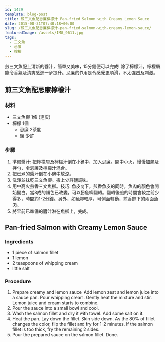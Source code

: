 ```yaml
---
id: 1429
template: blog-post
title: 煎三文魚配忌廉檸檬汁 Pan-fried Salmon with Creamy Lemon Sauce
date: 2015-08-31T07:40:18+00:00
slug: /煎三文魚配忌廉檸檬汁-pan-fried-salmon-with-creamy-lemon-sauce/
featuredImage: /assets/IMG_9611.jpg
tags:
  - 三文魚
  - 忌廉
  - 檸檬
---
```

煎三文魚配上清新的醬汁，簡單又美味，15分鐘便可以完成! 除了檸檬汁，檸檬屑能令香氣及清爽感進一步提升。忌廉的作用是令感覺更順滑，不太強烈及剌激。

<!--more-->

## 煎三文魚配忌廉檸檬汁

### 材料

* 三文魚柳 1條 (連皮)
* 檸檬 1個
    * 忌廉 2茶匙
    * 鹽 少許

### 步驟

  1. 準備醬汁: 把檸檬屑及檸檬汁倒在小鍋中，加入忌廉。開中小火，慢慢加熱及拌勻，令忌廉及檸檬汁混合。
  2. 把已煮的醬汁倒在小碗中放涼。
  3. 洗淨並抹乾三文魚柳。撒上少許鹽調味。
  4. 用中高火煎香三文魚柳。技巧: 魚皮向下。煎香魚皮的同時，魚肉的顏色會開始變白。當8成的顏色已改變，可以把魚柳翻轉。翻轉後煎的時間會較之前少得多，時間約1-2分鐘。另外，如魚柳較厚，可側面轉動，煎香餘下的兩面魚肉。
  5. 將早前已準備的醬汁淋在魚柳上，完成。

## Pan-fried Salmon with Creamy Lemon Sauce

### Ingredients

* 1 piece of salmon fillet
* 1 lemon
* 2 teaspoons of whipping cream
* little salt

### Procedure

  1. Prepare creamy and lemon sauce: Add lemon zest and lemon juice into a sauce pan. Pour whipping cream. Gently heat the mixture and stir. Lemon juice and cream starts to combine.
  2. Pour the sauce into a small bowl and cool.
  3. Wash the salmon fillet and dry it with towel. Add some salt on it.
  4. Heat the pan. Lay down the fillet. Skin side down. As the 80% of fillet changes the color, flip the fillet and fry for 1-2 minutes. If the salmon fillet is too thick, fry the remaining 2 sides.
  5. Pour the prepared sauce on the salmon fillet. Done.